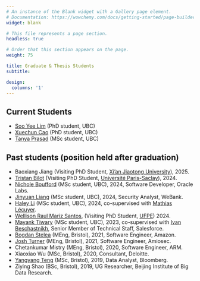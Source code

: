 ```yaml
---
# An instance of the Blank widget with a Gallery page element.
# Documentation: https://wowchemy.com/docs/getting-started/page-builder/
widget: blank

# This file represents a page section.
headless: true

# Order that this section appears on the page.
weight: 75

title: Graduate & Thesis Students
subtitle:

design:
  columns: '1'
---
```


## Current Students

- [Soo Yee Lim](https://s00y33.github.io/) (PhD student, UBC)
- [Xuechun Cao](https://joycecao11.github.io/) (PhD student, UBC)
- [Tanya Prasad](https://www.tanya-prasad.com/) (MSc student, UBC)

<!---
## Visiting Students
-->

## Past students (position held after graduation)

- Baoxiang Jiang (Visiting PhD Student, [Xi’an Jiaotong University](http://en.xjtu.edu.cn/)), 2025.
- [Tristan Bilot](https://scholar.google.com/citations?user=ijVNAGYAAAAJ&hl=en) (Visiting PhD Student, [Université Paris-Saclay](https://www.universite-paris-saclay.fr/en)), 2024.
- [Nichole Boufford](https://www.linkedin.com/in/nichole-boufford/) (MSc student, UBC), 2024, Software Developer, Oracle Labs.
- [Jinyuan Liang](https://scholar.google.com/citations?user=A7VgVC8AAAAJ&hl=en) (MSc student, UBC), 2024, Security Analyst, WeBank.
- [Haley Li](https://www.linkedin.com/in/haleyli12/) (MSc student, UBC), 2024, co-supervised with [Mathias Lécuyer](http://mathias.lecuyer.me/).
- [Wellison Raul Mariz Santos](https://www.linkedin.com/in/wellison-santos-476592131/?locale=en_US), (Visiting PhD Student, [UFPE](https://www.ufpe.br/)) 2024.
- [Mayank Tiwary](https://scholar.google.com/citations?user=xtMDCsQAAAAJ&hl=en) (MSc student, UBC), 2023, co-supervised with [Ivan Beschastnikh](https://www.cs.ubc.ca/~bestchai/), Senior Member of Technical Staff, Salesforce.
- [Bogdan Stelea](https://www.linkedin.com/in/bogdan-stelea/) (MEng, Bristol), 2021, Software Engineer, Amazon.
- [Josh Turner](https://www.linkedin.com/in/joshua-turner-085a7a188/) (MEng, Bristol), 2021, Software Engineer, Amiosec.
- Chetankumar Mistry (MEng, Bristol), 2020, Software Engineer, ARM.
- Xiaoxiao Wu (MSc, Bristol), 2020, Consultant, Deloitte.
- [Yangyang Teng](https://www.linkedin.com/in/yangyangteng/) (MSc, Bristol), 2019,  Data Analyst, Bloomberg.
- Ziying Shao (BSc, Bristol), 2019, UG Researcher, Beijing Institute of Big Data Research.
